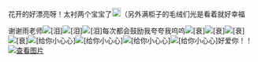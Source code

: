 花开的好漂亮呀！太衬两个宝宝了<img src=https://face.t.sinajs.cn/t4/appstyle/expression/ext/normal/96/2018new_kelian_org.png height=18>（另外满柜子的毛绒们光是看着就好幸福

谢谢雨老师<img alt="[泪]" title="[泪]" src="https://face.t.sinajs.cn/t4/appstyle/expression/ext/normal/6e/2018new_leimu_org.png" /><img alt="[泪]" title="[泪]" src="https://face.t.sinajs.cn/t4/appstyle/expression/ext/normal/6e/2018new_leimu_org.png" /><img alt="[泪]" title="[泪]" src="https://face.t.sinajs.cn/t4/appstyle/expression/ext/normal/6e/2018new_leimu_org.png" />每次都会鼓励我夸夸我呜呜<img alt="[衰]" title="[衰]" src="https://face.t.sinajs.cn/t4/appstyle/expression/ext/normal/a2/2018new_shuai_org.png" /><img alt="[衰]" title="[衰]" src="https://face.t.sinajs.cn/t4/appstyle/expression/ext/normal/a2/2018new_shuai_org.png" /><img alt="[衰]" title="[衰]" src="https://face.t.sinajs.cn/t4/appstyle/expression/ext/normal/a2/2018new_shuai_org.png" /><img alt="[衰]" title="[衰]" src="https://face.t.sinajs.cn/t4/appstyle/expression/ext/normal/a2/2018new_shuai_org.png" /><img alt="[给你小心心]" title="[给你小心心]" src="https://face.t.sinajs.cn/t4/appstyle/expression/ext/normal/ca/qixi2018_xiaoxinxin_org.png" /><img alt="[给你小心心]" title="[给你小心心]" src="https://face.t.sinajs.cn/t4/appstyle/expression/ext/normal/ca/qixi2018_xiaoxinxin_org.png" /><img alt="[给你小心心]" title="[给你小心心]" src="https://face.t.sinajs.cn/t4/appstyle/expression/ext/normal/ca/qixi2018_xiaoxinxin_org.png" /><img alt="[给你小心心]" title="[给你小心心]" src="https://face.t.sinajs.cn/t4/appstyle/expression/ext/normal/ca/qixi2018_xiaoxinxin_org.png" />好爱你！！ <a target="_blank" data-pid=007PAWRwgy1hq9pw3fnibg3034034jvo  href="https://wx3.sinaimg.cn/large/007PAWRwgy1hq9pw3fnibg3034034jvo.gif"><img class="icon-link" src="https://h5.sinaimg.cn/upload/2015/01/21/20/timeline_card_small_photo_default.png"/>查看图片</a>
